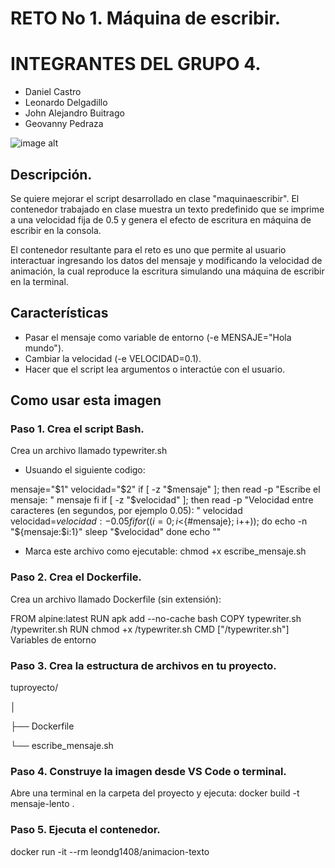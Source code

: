 # RETO No 1. Máquina de escribir.
# INTEGRANTES DEL GRUPO 4.
- Daniel Castro
- Leonardo Delgadillo
- John Alejandro Buitrago
- Geovanny Pedraza

  
![image alt](https://github.com/jaiderospina/DevSecOps2025/blob/main/DOCKER/RETOS/RETO_1/Grupo%204/Imagenes/fotografia-completa-maquina-escribir_1048944-6928565.avif)

## Descripción.
Se quiere mejorar el script desarrollado en clase "maquinaescribir".
El contenedor trabajado en clase muestra un texto predefinido que se imprime a una velocidad fija de 0.5 y genera el efecto de escritura en máquina de escribir en la consola.

El contenedor resultante para el reto es uno que permite al usuario interactuar ingresando los datos del mensaje y modificando la velocidad de animación, la cual reproduce la escritura simulando una máquina de escribir en la terminal.


## Características 
- Pasar el mensaje como variable de entorno (-e MENSAJE="Hola mundo").
- Cambiar la velocidad (-e VELOCIDAD=0.1).
- Hacer que el script lea argumentos o interactúe con el usuario.

## Como usar esta imagen 

### Paso 1. Crea el script Bash.
Crea un archivo llamado typewriter.sh

- Usuando el siguiente codigo:

mensaje="$1"
velocidad="$2"
if [ -z "$mensaje" ]; then
  read -p "Escribe el mensaje: " mensaje
fi
if [ -z "$velocidad" ]; then
  read -p "Velocidad entre caracteres (en segundos, por ejemplo 0.05): " velocidad
  velocidad=${velocidad:-0.05}
fi
for ((i=0; i<${#mensaje}; i++)); do
  echo -n "${mensaje:$i:1}"
  sleep "$velocidad"
done
echo ""

- Marca este archivo como ejecutable:
chmod +x escribe_mensaje.sh

### Paso 2. Crea el Dockerfile.
Crea un archivo llamado Dockerfile (sin extensión):

FROM alpine:latest
RUN apk add --no-cache bash
COPY typewriter.sh /typewriter.sh
RUN chmod +x /typewriter.sh
CMD ["/typewriter.sh"]
Variables de entorno

### Paso 3. Crea la estructura de archivos en tu proyecto.
tuproyecto/

│

├── Dockerfile

└── escribe_mensaje.sh

### Paso 4. Construye la imagen desde VS Code o terminal.
Abre una terminal en la carpeta del proyecto y ejecuta:
docker build -t mensaje-lento .

### Paso 5. Ejecuta el contenedor.
docker run -it --rm leondg1408/animacion-texto

